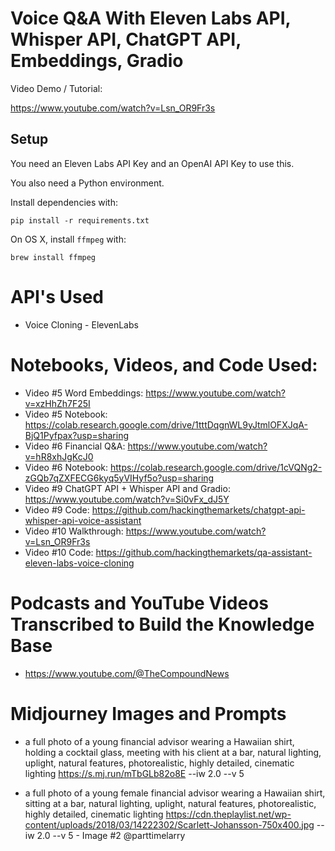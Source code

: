 # Voice Q&A With Eleven Labs API, Whisper API, ChatGPT API, Embeddings, Gradio

Video Demo / Tutorial:

https://www.youtube.com/watch?v=Lsn_OR9Fr3s

## Setup

You need an Eleven Labs API Key and an OpenAI API Key to use this.

You also need a Python environment. 

Install dependencies with:

```
pip install -r requirements.txt
```

On OS X, install `ffmpeg` with:

```
brew install ffmpeg
```

# API's Used

* Voice Cloning - ElevenLabs

# Notebooks, Videos, and Code Used:

* Video #5 Word Embeddings: https://www.youtube.com/watch?v=xzHhZh7F25I
* Video #5 Notebook: https://colab.research.google.com/drive/1tttDqgnWL9yJtmlOFXJqA-BjQ1Pyfpax?usp=sharing
* Video #6 Financial Q&A: https://www.youtube.com/watch?v=hR8xhJgKcJ0
* Video #6 Notebook: https://colab.research.google.com/drive/1cVQNg2-zGQb7qZXFECG6kyq5yVIHyf5o?usp=sharing
* Video #9 ChatGPT API + Whisper API and Gradio: https://www.youtube.com/watch?v=Si0vFx_dJ5Y
* Video #9 Code: https://github.com/hackingthemarkets/chatgpt-api-whisper-api-voice-assistant
* Video #10 Walkthrough: https://www.youtube.com/watch?v=Lsn_OR9Fr3s
* Video #10 Code: https://github.com/hackingthemarkets/qa-assistant-eleven-labs-voice-cloning

# Podcasts and YouTube Videos Transcribed to Build the Knowledge Base

* https://www.youtube.com/@TheCompoundNews

# Midjourney Images and Prompts

* a full photo of a young financial advisor wearing a Hawaiian shirt, holding a cocktail glass, meeting with his client at a bar, natural lighting, uplight, natural features, photorealistic, highly detailed, cinematic lighting https://s.mj.run/mTbGLb82o8E --iw 2.0 --v 5 

* a full photo of a young female financial advisor wearing a Hawaiian shirt, sitting at a bar, natural lighting, uplight, natural features, photorealistic, highly detailed, cinematic lighting https://cdn.theplaylist.net/wp-content/uploads/2018/03/14222302/Scarlett-Johansson-750x400.jpg --iw 2.0 --v 5 - Image #2 @parttimelarry
